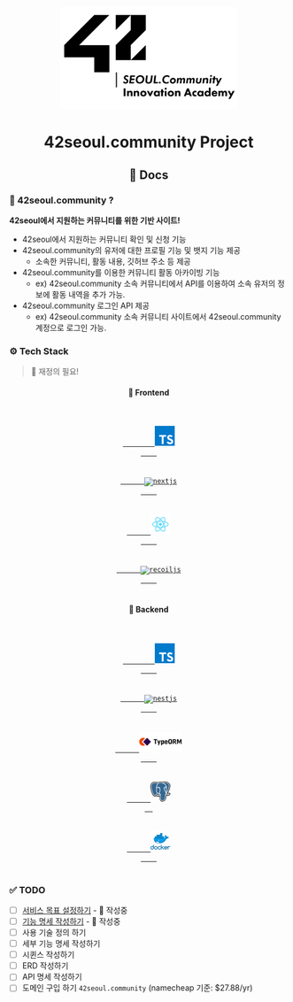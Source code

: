 <p align="center" >
  <a href="http://42seoul.kr/">
    <img src="./image/42seoul.community.svg" width="320" alt="42Seoul logo" />
  </a>
</p>
<h1 align="center" >42seoul.community Project</h1>
<h2 align="center" >📖 Docs</h2>


### 🧐 42seoul.community ?

**42seoul에서 지원하는 커뮤니티를 위한 기반 사이트!**

- 42seoul에서 지원하는 커뮤니티 확인 및 신청 기능
- 42seoul.community의 유저에 대한 프로필 기능 및 뱃지 기능 제공
  - 소속한 커뮤니티, 활동 내용, 깃허브 주소 등 제공
- 42seoul.community를 이용한 커뮤니티 활동 아카이빙 기능
  - ex) 42seoul.community 소속 커뮤니티에서 API를 이용하여 소속 유저의 정보에 활동 내역을 추가 가능.
- 42seoul.community 로그인 API 제공
  - ex) 42seoul.community 소속 커뮤니티 사이트에서 42seoul.community 계정으로 로그인 가능.

### ⚙️ Tech Stack

> 🚨 재정의 필요!

<h4 align="center">🌠 Frontend</h4>

<div align="center" >
  <code>
    <a href="https://www.typescriptlang.org/">
        <img src="https://raw.githubusercontent.com/github/explore/80688e429a7d4ef2fca1e82350fe8e3517d3494d/topics/typescript/typescript.png" height="36" alt="typescript"/>
    </a>
  </code>
  <code>
    <a href="https://nextjs.org/">
      <img src="https://assets.vercel.com/image/upload/v1607554385/repositories/next-js/next-logo.png" height="36" alt="nextjs"/>
    </a>
  </code>
  <code>
    <a href="https://reactjs.org/">
      <img src="https://raw.githubusercontent.com/github/explore/80688e429a7d4ef2fca1e82350fe8e3517d3494d/topics/react/react.png" height="36" alt="react"/>
    </a>
  </code>
  <code>
    <a href="https://recoiljs.org/">
      <img src="https://recoiljs.org/img/logo.svg" height="36" alt="recoiljs"/>
    </a>
  </code>
</div>

<h4 align="center">🚀 Backend</h4>

<div align="center" >
  <code>
    <a href="https://www.typescriptlang.org/">
        <img src="https://raw.githubusercontent.com/github/explore/80688e429a7d4ef2fca1e82350fe8e3517d3494d/topics/typescript/typescript.png" height="36" alt="typescript"/>
    </a>
  </code>
  <code>
    <a href="https://nestjs.com/">
      <img src="https://docs.nestjs.com/assets/logo-small.svg" height="36" alt="nestjs"/>
    </a>
  </code>
  <code>
    <a href="https://typeorm.io/">
      <img src="https://raw.githubusercontent.com/typeorm/typeorm/master/resources/logo_big.png" height="36" alt="typeorm"/>
    </a>
  </code>
  <code>
    <a href="https://www.postgresql.org/">
      <img src="https://raw.githubusercontent.com/github/explore/80688e429a7d4ef2fca1e82350fe8e3517d3494d/topics/postgresql/postgresql.png" height="36" alt="postgresql"/>
  </a>
  </code>
  <code>
    <a href="https://www.docker.com/">
      <img src="https://raw.githubusercontent.com/github/explore/80688e429a7d4ef2fca1e82350fe8e3517d3494d/topics/docker/docker.png" height="36" alt="docker"/>
    </a>
  </code>
</div>

### ✅ TODO

- [ ] [서비스 목표 설정하기](#-42seoulcommunity-) - 🚧 작성중
- [ ] [기능 명세 작성하기](./Requirements.md)  - 🚧 작성중
- [ ] 사용 기술 정의 하기
- [ ] 세부 기능 명세 작성하기
- [ ] 시퀸스 작성하기
- [ ] ERD 작성하기
- [ ] API 명세 작성하기
- [ ] 도메인 구입 하기 `42seoul.community` (namecheap 기준: $27.88/yr)
